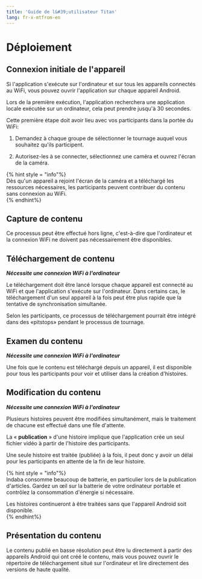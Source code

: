 ```yaml
---
title: 'Guide de l&#39;utilisateur Titan'
lang: fr-x-mtfrom-en
---
```

# Déploiement  

## Connexion initiale de l&#39;appareil  

 Si l&#39;application s&#39;exécute sur l&#39;ordinateur et sur tous les appareils connectés au WiFi, vous pouvez ouvrir l&#39;application sur chaque appareil Android.  

 Lors de la première exécution, l&#39;application recherchera une application locale exécutée sur un ordinateur, cela peut prendre jusqu&#39;à 30 secondes.  

 Cette première étape doit avoir lieu avec vos participants dans la portée du WiFi:  

<ol><li> Demandez à chaque groupe de sélectionner le tournage auquel vous souhaitez qu&#39;ils participent. </li></ol> 
<ol start="2"><li> Autorisez-les à se connecter, sélectionnez une caméra et ouvrez l&#39;écran de la caméra. </li></ol> 

 {% hint style = &quot;info&quot;%}  
 Dès qu&#39;un appareil a rejoint l&#39;écran de la caméra et a téléchargé les ressources nécessaires, les participants peuvent contribuer du contenu sans connexion au WiFi.  
 {% endhint%}  

## Capture de contenu  

 Ce processus peut être effectué hors ligne, c&#39;est-à-dire que l&#39;ordinateur et la connexion WiFi ne doivent pas nécessairement être disponibles.  

## Téléchargement de contenu  

 <em><strong>Nécessite une connexion WiFi à l&#39;ordinateur</strong></em>  

 Le téléchargement doit être lancé lorsque chaque appareil est connecté au WiFi et que l&#39;application s&#39;exécute sur l&#39;ordinateur. Dans certains cas, le téléchargement d&#39;un seul appareil à la fois peut être plus rapide que la tentative de synchronisation simultanée.  

 Selon les participants, ce processus de téléchargement pourrait être intégré dans des «pitstops» pendant le processus de tournage.  

## Examen du contenu  

 <em><strong>Nécessite une connexion WiFi à l&#39;ordinateur</strong></em>  

 Une fois que le contenu est téléchargé depuis un appareil, il est disponible pour tous les participants pour voir et utiliser dans la création d&#39;histoires.  

## Modification du contenu  

 <em><strong>Nécessite une connexion WiFi à l&#39;ordinateur</strong></em>  

 Plusieurs histoires peuvent être modifiées simultanément, mais le traitement de chacune est effectué dans une file d&#39;attente.  

 La « <strong>publication</strong> » d&#39;une histoire implique que l&#39;application crée un seul fichier vidéo à partir de l&#39;histoire des participants.  

 Une seule histoire est traitée (publiée) à la fois, il peut donc y avoir un délai pour les participants en attente de la fin de leur histoire.  

 {% hint style = &quot;info&quot;%}  
 Indaba consomme beaucoup de batterie, en particulier lors de la publication d&#39;articles. Gardez un œil sur la batterie de votre ordinateur portable et contrôlez la consommation d&#39;énergie si nécessaire.  

 Les histoires continueront à être traitées sans que l&#39;appareil Android soit disponible.  
 {% endhint%}  

## Présentation du contenu  

 Le contenu publié en basse résolution peut être lu directement à partir des appareils Android qui ont créé le contenu, mais vous pouvez ouvrir le répertoire de téléchargement situé sur l&#39;ordinateur et lire directement des versions de haute qualité.  


